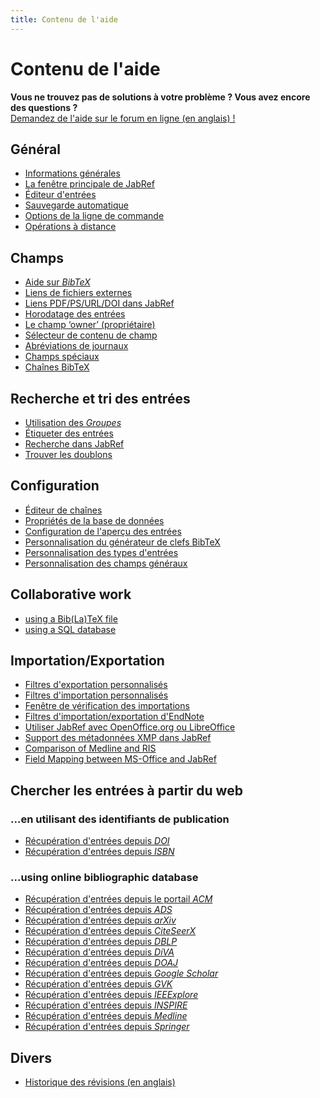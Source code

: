 ```yaml
---
title: Contenu de l'aide
---
```


# Contenu de l'aide

<div class="panel panel-info">
  <div class="panel-heading">
    <strong>Vous ne trouvez pas de solutions à votre problème&nbsp;? Vous avez encore des questions&nbsp;?</strong>
  </div>
  <div class="panel-body">
    <a class="btn btn-default" role="button" href="http://discourse.jabref.org">Demandez de l'aide sur le forum en ligne (en anglais)&nbsp;!</a>
  </div>
</div>

## Général

-   [Informations générales](JabRefHelp)
-   [La fenêtre principale de JabRef](BaseFrameHelp)
-   [Éditeur d'entrées](EntryEditorHelp)
-   [Sauvegarde automatique](Autosave)
-   [Options de la ligne de commande](CommandLine)
-   [Opérations à distance](RemoteHelp)

## Champs

-   [Aide sur *BibTeX*](BibtexHelp)
-   [Liens de fichiers externes](FileLinks)
-   [Liens PDF/PS/URL/DOI dans JabRef](ExternalFiles)
-   [Horodatage des entrées](TimeStampHelp)
-   [Le champ ‘owner’ (propriétaire)](OwnerHelp)
-   [Sélecteur de contenu de champ](ContentSelectorHelp)
-   [Abréviations de journaux](JournalAbbreviations)
-   [Champs spéciaux](SpecialFieldsHelp)
-   [Chaînes BibTeX](StringsHelp)

## Recherche et tri des entrées

-   [Utilisation des *Groupes*](GroupsHelp)
-   [Étiqueter des entrées](MarkingHelp)
-   [Recherche dans JabRef](SearchHelp)
-   [Trouver les doublons](FindDuplicates)


## Configuration

-   [Éditeur de chaînes](StringEditorHelp)
-   [Propriétés de la base de données](DatabaseProperties)
-   [Configuration de l'aperçu des entrées](PreviewHelp)
-   [Personnalisation du générateur de clefs BibTeX](BibtexKeyPatterns)
-   [Personnalisation des types d'entrées](CustomEntriesHelp)
-   [Personnalisation des champs généraux](GeneralFields)


## Collaborative work

- [using a Bib(La)TeX file](SharedBibFile)
- [using a SQL database](SQLDatabase)


## Importation/Exportation

-   [Filtres d'exportation personnalisés](CustomExports)
-   [Filtres d'importation personnalisés](CustomImports)
-   [Fenêtre de vérification des importations](ImportInspectionDialog)
-   [Filtres d'importation/exportation d'EndNote](EndNoteFilters)
-   [Utiliser JabRef avec OpenOffice.org ou LibreOffice](OpenOfficeIntegration)
-   [Support des métadonnées XMP dans JabRef](XMPHelp)
-   [Comparison of Medline and RIS](MedlineRIS)
-   [Field Mapping between MS-Office and JabRef](MsOfficeBibFieldMapping)

## Chercher les entrées à partir du web

### ...en utilisant des identifiants de publication

-   [Récupération d'entrées depuis *DOI*](DOItoBibTeXHelp)
-   [Récupération d'entrées depuis *ISBN*](ISBNtoBibTeXHelp)

### ...using online bibliographic database

-   [Récupération d'entrées depuis le portail *ACM*](ACMPortalHelp)
-   [Récupération d'entrées depuis *ADS*](ADSHelp)
-   [Récupération d'entrées depuis *arXiv*](arXivHelp)
-   [Récupération d'entrées depuis *CiteSeerX*](CiteSeerHelp)
-   [Récupération d'entrées depuis *DBLP*](DBLPHelp)
-   [Récupération d'entrées depuis *DiVA*](DiVAtoBibTeXHelp)
-   [Récupération d'entrées depuis *DOAJ*](DOAJHelp)
-   [Récupération d'entrées depuis *Google Scholar*](GoogleScholarHelp)
-   [Récupération d'entrées depuis *GVK*](GVKHelp)
-   [Récupération d'entrées depuis *IEEExplore*](IEEEXploreHelp)
-   [Récupération d'entrées depuis *INSPIRE*](INSPIRE)
-   [Récupération d'entrées depuis *Medline*](MedlineHelp)
-   [Récupération d'entrées depuis *Springer*](SpringerHelp)

<!--  -   [Fetching entries from *ScienceDirect*](ScienceDirect) -->

## Divers

-   [Historique des révisions (en anglais)](RevisionHistory)
